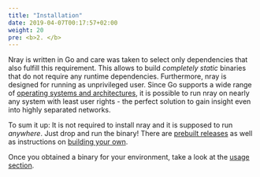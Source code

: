 ```yaml
---
title: "Installation"
date: 2019-04-07T00:17:57+02:00
weight: 20
pre: <b>2. </b>
---
```


Nray is written in Go and care was taken to select only dependencies that also fulfill this requirement.
This allows to build *completely static* binaries that do not require any runtime dependencies.
Furthermore, nray is designed for running as unprivileged user. 
Since Go supports a wide range of [operating systems and architectures](https://github.com/golang/go/blob/master/src/go/build/syslist.go), it is possible to run nray on nearly any system with least user rights - the perfect solution to gain insight even into highly separated networks.

To sum it up: It is not required to install nray and it is supposed to run *anywhere*. Just drop and run the binary! There are [prebuilt releases](prebuilt) as well as instructions on [building your own](build-your-own).

Once you obtained a binary for your environment, take a look at the [usage section](../usage).